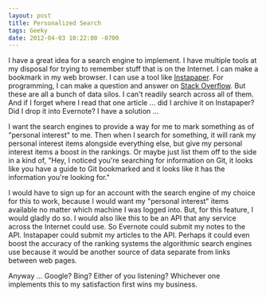 ```yaml
---
layout: post
title: Personalized Search
tags: Geeky
date: 2012-04-03 10:22:00 -0700
---
```


I have a great idea for a search engine to implement.  I have multiple tools at my disposal for trying to remember stuff that is on the Internet.  I can make a bookmark in my web browser.  I can use a tool like [Instapaper](http://www.instapaper.com).  For programming, I can make a question and answer on [Stack Overflow](http://www.stackoverflow.com).  But these are all a bunch of data silos.  I can't readily search across all of them.  And if I forget where I read that one article ... did I archive it on Instapaper?  Did I drop it into Evernote?  I have a solution ...

I want the search engines to provide a way for me to mark something as of "personal interest" to me.  Then when I search for something, it will rank my personal interest items alongside everything else, but give my personal interest items a boost in the rankings.  Or maybe just list them off to the side in a kind of, "Hey, I noticed you're searching for information on Git, it looks like you have a guide to Git bookmarked and it looks like it has the information you're looking for."

I would have to sign up for an account with the search engine of my choice for this to work, because I would want my "personal interest" items available no matter which machine I was logged into.  But, for this feature, I would gladly do so.  I would also like this to be an API that any service across the Internet could use.  So Evernote could submit my notes to the API.  Instapaper could submit my articles to the API.  Perhaps it could even boost the accuracy of the ranking systems the algorithmic search engines use because it would be another source of data separate from links between web pages.

Anyway ... Google?  Bing?  Either of you listening?  Whichever one implements this to my satisfaction first wins my business.
